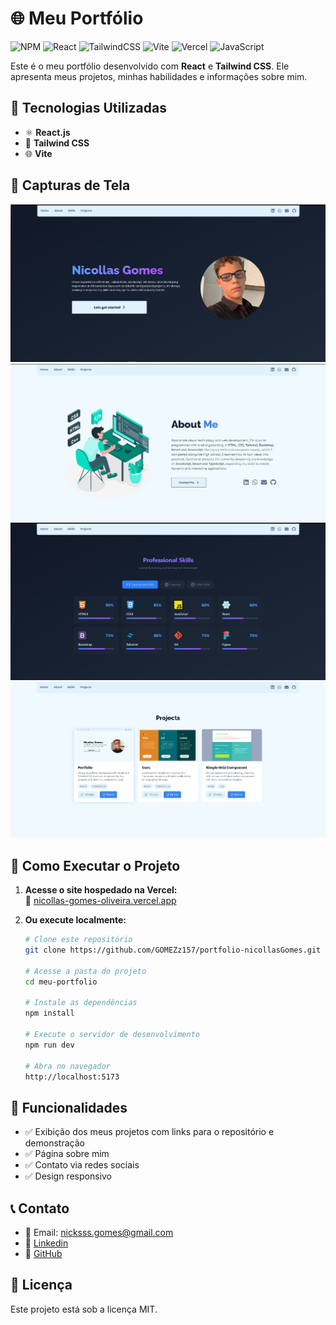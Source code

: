 # 🌐 Meu Portfólio  
 ![NPM](https://img.shields.io/badge/NPM-%23CB3837.svg?style=for-the-badge&logo=npm&logoColor=white)
![React](https://img.shields.io/badge/react-%2320232a.svg?style=for-the-badge&logo=react&logoColor=%2361DAFB)
![TailwindCSS](https://img.shields.io/badge/tailwindcss-%2338B2AC.svg?style=for-the-badge&logo=tailwind-css&logoColor=white)
![Vite](https://img.shields.io/badge/vite-%23646CFF.svg?style=for-the-badge&logo=vite&logoColor=white)
![Vercel](https://img.shields.io/badge/vercel-%23000000.svg?style=for-the-badge&logo=vercel&logoColor=white)
![JavaScript](https://img.shields.io/badge/javascript-%23323330.svg?style=for-the-badge&logo=javascript&logoColor=%23F7DF1E)


Este é o meu portfólio desenvolvido com **React** e **Tailwind CSS**. Ele apresenta meus projetos, minhas habilidades e informações sobre mim.  

## 🚀 Tecnologias Utilizadas  

- ⚛️ **React.js**  
- 🎨 **Tailwind CSS**  
- 🌐 **Vite**  

## 📸 Capturas de Tela  

![Meu portfolio](/src/fotosreadme/home.jpg)
![Meu portfolio](/src/fotosreadme/sobre.jpg)
![Meu portfolio](/src/fotosreadme/skills.jpg)
![Meu portfolio](/src/fotosreadme/projetos.jpg)

## 🔧 Como Executar o Projeto  

1. **Acesse o site hospedado na Vercel:**  
   🔗 [nicollas-gomes-oliveira.vercel.app](https://nicollas-gomes-oliveira.vercel.app)  

2. **Ou execute localmente:**  

   ```bash
   # Clone este repositório
   git clone https://github.com/GOMEZz157/portfolio-nicollasGomes.git

   # Acesse a pasta do projeto
   cd meu-portfolio

   # Instale as dependências
   npm install

   # Execute o servidor de desenvolvimento
   npm run dev

   # Abra no navegador
   http://localhost:5173

## 📌 Funcionalidades
- ✅ Exibição dos meus projetos com links para o repositório e demonstração
- ✅ Página sobre mim
- ✅ Contato via redes sociais
- ✅ Design responsivo

## 📞 Contato
- 📧 Email: nicksss.gomes@gmail.com
- 🔗 [Linkedin](https://www.linkedin.com/in/nicollas-gomes-oliver/)
- 🐙 [GitHub](https://github.com/GOMEZz157)

## 📜 Licença
Este projeto está sob a licença MIT.